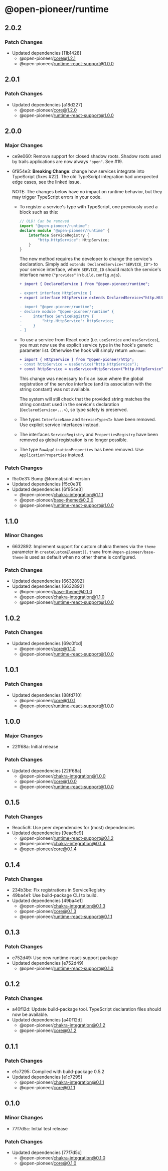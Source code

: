# @open-pioneer/runtime

## 2.0.2

### Patch Changes

-   Updated dependencies [11b1428]
    -   @open-pioneer/core@1.2.1
    -   @open-pioneer/runtime-react-support@1.0.0

## 2.0.1

### Patch Changes

-   Updated dependencies [a18d227]
    -   @open-pioneer/core@1.2.0
    -   @open-pioneer/runtime-react-support@1.0.0

## 2.0.0

### Major Changes

-   ce9e060: Remove support for closed shadow roots.
    Shadow roots used by trails applications are now always `"open"`.
    See #19.
-   6f954e3: **Breaking Change**: change how services integrate into TypeScript (fixes #22).
    The old TypeScript integration had unexpected edge cases, see the linked issue.

    NOTE: The changes below have no impact on runtime behavior, but they may trigger TypeScript errors in your code.

    -   To register a service's type with TypeScript, one previously used a block such as this:

        ```ts
        // OLD! Can be removed
        import "@open-pioneer/runtime";
        declare module "@open-pioneer/runtime" {
            interface ServiceRegistry {
                "http.HttpService": HttpService;
            }
        }
        ```

        The new method requires the developer to change the service's declaration.
        Simply add `extends DeclaredService<"SERVICE_ID">` to your service interface, where `SERVICE_ID` should match the service's interface name (`"provides"` in `build.config.mjs`).

        ```diff
        + import { DeclaredService } from "@open-pioneer/runtime";

        - export interface HttpService {
        + export interface HttpService extends DeclaredService<"http.HttpService"> {

        - import "@open-pioneer/runtime";
        - declare module "@open-pioneer/runtime" {
        -     interface ServiceRegistry {
        -         "http.HttpService": HttpService;
        -     }
        - }
        ```

    -   To use a service from React code (i.e. `useService` and `useServices`), you must now use the explicit service type in the hook's generic parameter list. Otherwise the hook will simply return `unknown`:

        ```diff
        + import { HttpService } from "@open-pioneer/http";
        - const httpService = useService("http.HttpService");
        + const httpService = useService<HttpService>("http.HttpService");
        ```

        This change was necessary to fix an issue where the global registration of the service interface (and its association with the string constant) was not available.

        The system will still check that the provided string matches the string constant used in the service's declaration (`DeclaredService<...>`), so type safety is preserved.

    -   The types `InterfaceName` and `ServiceType<I>` have been removed. Use explicit service interfaces instead.
    -   The interfaces `ServiceRegistry` and `PropertiesRegistry` have been removed as global registration is no longer possible.
    -   The type `RawApplicationProperties` has been removed. Use `ApplicationProperties` instead.

### Patch Changes

-   f5c0e31: Bump @formatjs/intl version
-   Updated dependencies [f5c0e31]
-   Updated dependencies [6f954e3]
    -   @open-pioneer/chakra-integration@1.1.1
    -   @open-pioneer/base-theme@0.2.0
    -   @open-pioneer/runtime-react-support@1.0.0

## 1.1.0

### Minor Changes

-   6632892: Implement support for custom chakra themes via the `theme` parameter in `createCustomElement()`.
    `theme` from `@open-pioneer/base-theme` is used as default when no other theme is configured.

### Patch Changes

-   Updated dependencies [6632892]
-   Updated dependencies [6632892]
    -   @open-pioneer/base-theme@0.1.0
    -   @open-pioneer/chakra-integration@1.1.0
    -   @open-pioneer/runtime-react-support@1.0.0

## 1.0.2

### Patch Changes

-   Updated dependencies [69c0fcd]
    -   @open-pioneer/core@1.1.0
    -   @open-pioneer/runtime-react-support@1.0.0

## 1.0.1

### Patch Changes

-   Updated dependencies [88fd710]
    -   @open-pioneer/core@1.0.1
    -   @open-pioneer/runtime-react-support@1.0.0

## 1.0.0

### Major Changes

-   22ff68a: Initial release

### Patch Changes

-   Updated dependencies [22ff68a]
    -   @open-pioneer/chakra-integration@1.0.0
    -   @open-pioneer/core@1.0.0
    -   @open-pioneer/runtime-react-support@1.0.0

## 0.1.5

### Patch Changes

-   9eac5c9: Use peer dependencies for (most) dependencies
-   Updated dependencies [9eac5c9]
    -   @open-pioneer/runtime-react-support@0.1.2
    -   @open-pioneer/chakra-integration@0.1.4
    -   @open-pioneer/core@0.1.4

## 0.1.4

### Patch Changes

-   234b3be: Fix registrations in ServiceRegistry
-   49ba4e1: Use build-package CLI to build.
-   Updated dependencies [49ba4e1]
    -   @open-pioneer/chakra-integration@0.1.3
    -   @open-pioneer/core@0.1.3
    -   @open-pioneer/runtime-react-support@0.1.1

## 0.1.3

### Patch Changes

-   e752d49: Use new runtime-react-support package
-   Updated dependencies [e752d49]
    -   @open-pioneer/runtime-react-support@0.1.0

## 0.1.2

### Patch Changes

-   a40f12d: Update build-package tool. TypeScript declaration files should now be available.
-   Updated dependencies [a40f12d]
    -   @open-pioneer/chakra-integration@0.1.2
    -   @open-pioneer/core@0.1.2

## 0.1.1

### Patch Changes

-   e1c7295: Compiled with build-package 0.5.2
-   Updated dependencies [e1c7295]
    -   @open-pioneer/chakra-integration@0.1.1
    -   @open-pioneer/core@0.1.1

## 0.1.0

### Minor Changes

-   77f7d5c: Initial test release

### Patch Changes

-   Updated dependencies [77f7d5c]
    -   @open-pioneer/chakra-integration@0.1.0
    -   @open-pioneer/core@0.1.0
